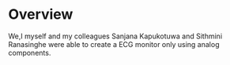 # Overview
We,I myself and my colleagues Sanjana Kapukotuwa and Sithmini Ranasinghe were able to create a ECG monitor only using analog components.

